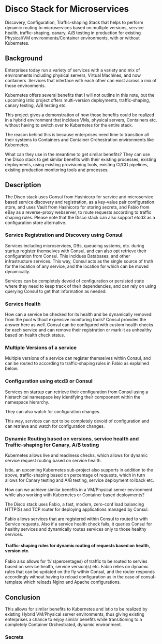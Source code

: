 # Disco Stack for Microservices
Discovery, Configuration, Traffic-shaping Stack that helps to perform dynamic routing to microservices based on multiple versions, service health, traffic-shaping, canary, A/B testing in production for existing Physical/VM environments/Container environments, with or without Kubernetes.

## Background
Enterprises today run a variety of services with a variety and mix of environments including physical servers, Virtual Machines, and now containers.  Services that interface with each other can exist across a mix of those environments.

Kubernetes offers several benefits that I will not outline in this note, but the upcoming Istio project offers multi-version deployments, traffic-shaping, canary testing, A/B testing etc.

This project gives a demonstration of how those benefits could be realized in a hybrid environment that incldues VMs, physical servers, Containers etc. without having to switch over to Kubernetes for the entire stack.

The reason behind this is because enterprises need time to transition all their systems to Containers and Container Orchestration environments like Kubernetes.

What can they use in the meantime to get similar benefits?  They can use the Disco stack to get similar benefits with their existing processes, existing deployments, using existing provisioning tools, existing CI/CD pipelines, existing production monitoring tools and processes.

## Description
The Disco stack uses Consul from Hashicorp for service and microservice based service discovery and registration, as a key-value pair configuration store, and uses Vault from Hashicorp for storing secrets, and Fabio from eBay as a reverse-proxy webserver, to route requests according to traffic shaping rules.  Please note that the Disco stack can also support etcd3 as a configuration store alternative.

### Service Registration and Discovery using Consul
Services including microservices, DBs, queueing systems, etc.  during startup register themselves with Consul, and can also opt retrieve their configuration from Consul.  This incldues Databases, and other infrastructure services.  This way, Consul acts as the single source of truth for the location of any service, and the location for which can be moved dynamically.

Services can be completely devoid of configuration or persisted state where they need to keep track of their dependencies, and can rely on using querying Consul to get that information as needed.

### Service Health
How can a service be checked for its health and be dynamically removed from the pool without expensive monitoring tools?  Consul provides the answer here as well.  Consul can be configured with custom health checks for each service and can remove their registration or mark it as unhealthy based on health check status.

### Multiple Versions of a service
Multiple versions of a service can register themselves within Consul, and can be routed to according to traffic-shaping rules in Fabio as explained below.

### Configuration using etcd3 or Consul
Services on startup can retrieve their configuration from Consul using a hierarchical namespace key identifying their compoonent within the namespace hierarchy.  

They can also watch for configuration changes.

This way, services can opt to be completely devoid of configuration and can retrieve and watch for configuration changes.

### Dynamic Routing based on versions, service health and Traffic-shaping for Canary, A/B testing
Kubernetes allows live and readiness checks, which allows for dynamic service request routing based on service health.

Istio, an upcoming Kubernetes sub-project also supports in addition to the above, traffic-shaping based on percentage of requests, which in turn allows for Canary testing and A/B testing, service deployment rollback etc.

How can we achieve similar benefits in a VM/Physical server environment while also working with Kubernetes or Container based deployments?

The Disco stack uses Fabio, a fast, modern, zero-conf load balancing HTTP(S) and TCP router for deploying applications managed by Consul.

Fabio allows services that are registered within Consul to routed to with Service requests. Also if a service health check fails, it queries Consul for healthy services and dynamically routes services only to those healthy services.

#### Traffic-shaping rules for dynamic routing of requests based on health, version etc.
Fabio also allows for %'s(percentages) of traffic to be routed to servies based on service health, service version(s) etc.  Fabio relies on dynamic rules that can be updated on the fly within Consul, and the router responds accordingly without having to reload configuration as in the case of consul-template which reloads Nginx and Apache configurations.

## Conclusion
This allows for similar benefits to Kubernetes and Istio to be realized by existing Hybrid VM/Physical server environments, thus giving existing enterprises a chance to enjoy similar benefits while transitioning to a completely Container Orchestrated, dynamic environment.


### Secrets
